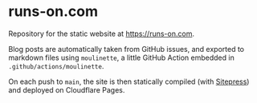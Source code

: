 # runs-on.com

Repository for the static website at https://runs-on.com.

Blog posts are automatically taken from GitHub issues, and exported to markdown files using `moulinette`, a little GitHub Action embedded in `.github/actions/moulinette`.

On each push to `main`, the site is then statically compiled (with [Sitepress](https://sitepress.cc)) and deployed on Cloudflare Pages.
